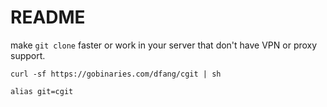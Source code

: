 # README


make `git clone` faster or work in your server that don't have VPN or proxy support.

```
curl -sf https://gobinaries.com/dfang/cgit | sh
```

```
alias git=cgit
```
